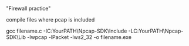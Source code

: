 "Firewall practice" 

compile files where pcap is included 


gcc filename.c -IC:YourPATH\Npcap-SDK\Include -LC:YourPATH\Npcap-SDK\Lib -lwpcap -lPacket -lws2_32 -o filename.exe
